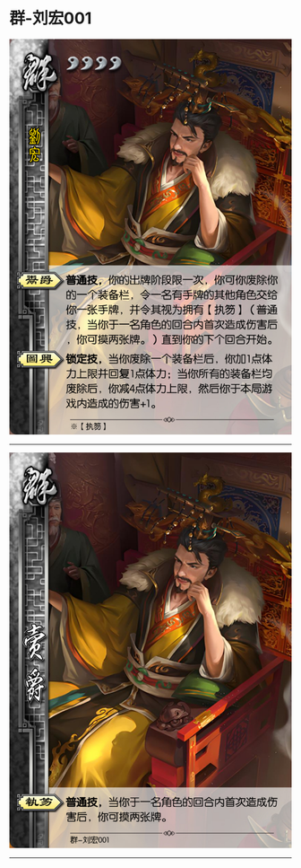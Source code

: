 # 群-刘宏001

![群-刘宏001](../assets/群-刘宏001.jfif)

---

![群-刘宏001-鬻爵-执笏](../assets/群-刘宏001-鬻爵-执笏.jfif)

---